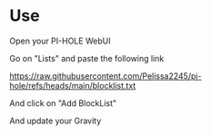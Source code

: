 # Use

Open your PI-HOLE WebUI

Go on "Lists" and paste the following link

https://raw.githubusercontent.com/Pelissa2245/pi-hole/refs/heads/main/blocklist.txt

And click on "Add BlockList"

And update your Gravity
